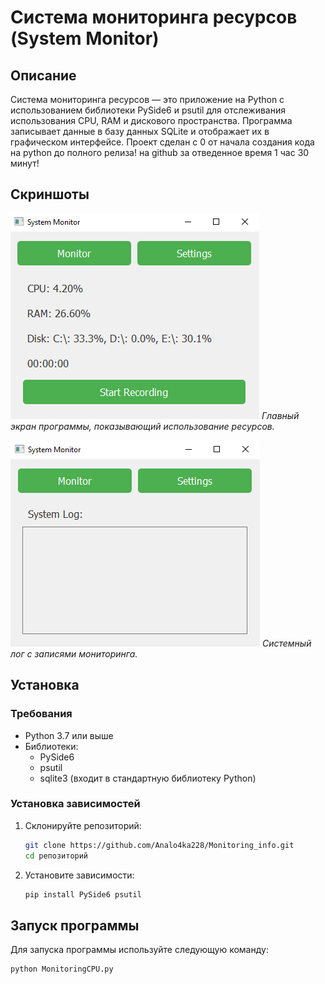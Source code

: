 # Система мониторинга ресурсов (System Monitor)

## Описание
Система мониторинга ресурсов — это приложение на Python с использованием библиотеки PySide6 и psutil для отслеживания использования CPU, RAM и дискового пространства. Программа записывает данные в базу данных SQLite и отображает их в графическом интерфейсе.
Проект сделан с 0 от начала создания кода на python до полного релиза! на github за отведенное время 1 час 30 минут!

## Скриншоты
![Главный экран](screenshotsmain_screen.png)
*Главный экран программы, показывающий использование ресурсов.*


![Системный лог](screenshotssystem_log.png)
*Системный лог с записями мониторинга.*


## Установка

### Требования
* Python 3.7 или выше
* Библиотеки:
    - PySide6
    - psutil
    - sqlite3 (входит в стандартную библиотеку Python)

### Установка зависимостей
1. Склонируйте репозиторий:
    ```bash
    git clone https://github.com/Analo4ka228/Monitoring_info.git
    cd репозиторий 
    ```
   
2. Установите зависимости:
    ```bash
    pip install PySide6 psutil
    ```

## Запуск программы
Для запуска программы используйте следующую команду:
```bash
python MonitoringCPU.py
